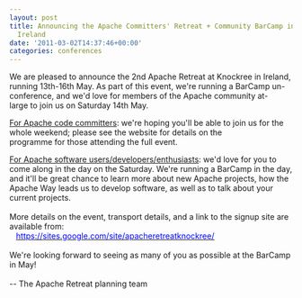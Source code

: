 ```yaml
---
layout: post
title: Announcing the Apache Committers' Retreat + Community BarCamp in Knockree,
  Ireland
date: '2011-03-02T14:37:46+00:00'
categories: conferences
---
```

<p>We are&nbsp;pleased to announce the 2nd Apache Retreat at Knockree in Ireland, running 13th-16th May. As part of this event, we're running a BarCamp un-conference, and we'd love for&nbsp;members of the Apache community at-large&nbsp;to join us on Saturday 14th May.
</p>
<p><u>For&nbsp;Apache code&nbsp;committers</u>: we're hoping you'll be able to join us for the whole weekend; please see the website for details&nbsp;on&nbsp;the programme&nbsp;for&nbsp;those attending the full event.
</p>
<p><u>For Apache software users/developers/enthusiasts</u>: we'd love for you to come along in the day on the Saturday. We're running a BarCamp in the day, and it'll be great chance to learn more about new Apache projects, how the Apache Way leads us to develop software, as well as to talk about your current projects.
  <br />
  <br />More details on the event, transport details, and a link to the signup site are available from:
  <br />&nbsp;&nbsp;&nbsp;<a href="https://sites.google.com/site/apacheretreatknockree/" target="_blank"><u><font color="#0000ff">https://sites.google.com/site/apacheretreatknockree/</font></u></a>
  <br />
  <br />We're looking forward to seeing as many of you as possible at the BarCamp in May!
  <br />
  <br />-- The Apache Retreat planning team
  <br />
  <br />
</p>
